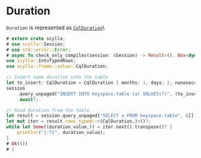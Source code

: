 # Duration
`Duration` is represented as [`CqlDuration`](https://docs.rs/scylla/latest/scylla/frame/value/struct.CqlDuration.html)\

```rust
# extern crate scylla;
# use scylla::Session;
# use std::error::Error;
# async fn check_only_compiles(session: &Session) -> Result<(), Box<dyn Error>> {
use scylla::IntoTypedRows;
use scylla::frame::value::CqlDuration;

// Insert some duration into the table
let to_insert: CqlDuration = CqlDuration { months: 1, days: 2, nanoseconds: 3 };
session
    .query_unpaged("INSERT INTO keyspace.table (a) VALUES(?)", (to_insert,))
    .await?;

// Read duration from the table
let result = session.query_unpaged("SELECT a FROM keyspace.table", &[]).await?;
let mut iter = result.rows_typed::<(CqlDuration,)>()?;
while let Some((duration_value,)) = iter.next().transpose()? {
    println!("{:?}", duration_value);
}
# Ok(())
# }
```